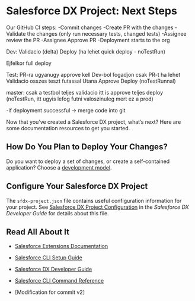 # Salesforce DX Project: Next Steps

Our GitHub CI steps:
-Commit changes
-Create PR with the changes
-Validate the changes (only run necessary tests, changed tests)
-Assignee review the PR
-Assignee Approve PR
-Deployment starts to the org



Dev:
Validacio (delta)
Deploy (ha lehet quick deploy - noTestRun)

Ejfelkor full deploy

Test:
PR-ra ugyanugy approve kell
Dev-bol fogadjon csak PR-t ha lehet
Validacio osszes teszt futassal
Utana Approve
Deploy (noTestRunnal)

master:
csak a testbol
teljes validacio
itt is approve
teljes deploy (noTestRun, itt ugyis lefog futni valoszinuleg mert ez a prod)


-if deployment successful -> merge code into git

Now that you’ve created a Salesforce DX project, what’s next? Here are some documentation resources to get you started.

## How Do You Plan to Deploy Your Changes?

Do you want to deploy a set of changes, or create a self-contained application? Choose a [development model](https://developer.salesforce.com/tools/vscode/en/user-guide/development-models).

## Configure Your Salesforce DX Project

The `sfdx-project.json` file contains useful configuration information for your project. See [Salesforce DX Project Configuration](https://developer.salesforce.com/docs/atlas.en-us.sfdx_dev.meta/sfdx_dev/sfdx_dev_ws_config.htm) in the _Salesforce DX Developer Guide_ for details about this file.

## Read All About It

- [Salesforce Extensions Documentation](https://developer.salesforce.com/tools/vscode/)
- [Salesforce CLI Setup Guide](https://developer.salesforce.com/docs/atlas.en-us.sfdx_setup.meta/sfdx_setup/sfdx_setup_intro.htm)
- [Salesforce DX Developer Guide](https://developer.salesforce.com/docs/atlas.en-us.sfdx_dev.meta/sfdx_dev/sfdx_dev_intro.htm)
- [Salesforce CLI Command Reference](https://developer.salesforce.com/docs/atlas.en-us.sfdx_cli_reference.meta/sfdx_cli_reference/cli_reference.htm)

- [Modification for commit v2]
